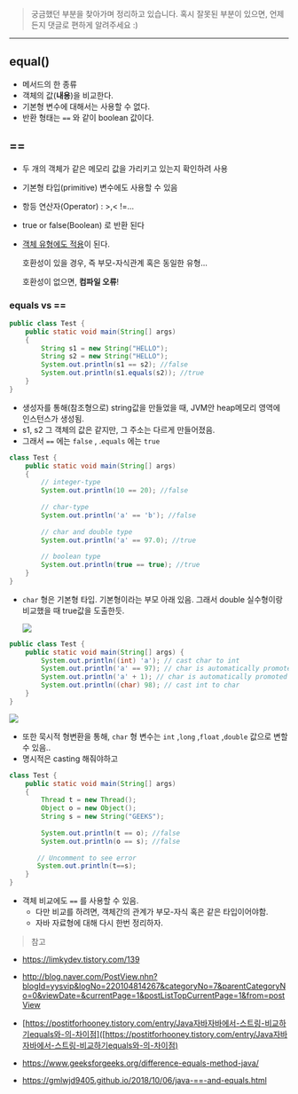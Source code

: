 >   궁금했던 부분을 찾아가며 정리하고 있습니다.
> 혹시 잘못된 부분이 있으면, 언제든지 댓글로 편하게 알려주세요 :)



----



## equal()

- 메서드의 한 종류
- 객체의 값(**내용**)을 비교한다.
- 기본형 변수에 대해서는 사용할 수 없다.
- 반환 형태는 `==` 와 같이 boolean 값이다.



## ==

- 두 개의 객체가 같은 메모리 값을 가리키고 있는지 확인하려 사용

- 기본형 타입(primitive) 변수에도 사용할 수 있음

- 항등 연산자(Operator) :  >,< !=...

- true or false(Boolean) 로 반환 된다

- <u>객체 유형에도 적용</u>이 된다.

  호환성이 있을 경우, 즉 부모-자식관계 혹은 동일한 유형...

  호환성이 없으면, **컴파일 오류**!



### equals vs ==

```java
public class Test { 
    public static void main(String[] args) 
    { 
        String s1 = new String("HELLO"); 
        String s2 = new String("HELLO"); 
        System.out.println(s1 == s2); //false
        System.out.println(s1.equals(s2)); //true
    } 
} 
```

- 생성자를 통해(참조형으로) string값을 만들었을 때, JVM안 heap메모리 영역에 인스턴스가 생성됨.
- s1, s2 그 객체의 값은 같지만, 그 주소는 다르게 만들어졌음.
- 그래서 `==` 에는 `false` , .`equals` 에는 `true`





```java
class Test { 
    public static void main(String[] args) 
    { 
        // integer-type 
        System.out.println(10 == 20); //false
  
        // char-type 
        System.out.println('a' == 'b'); //false
  
        // char and double type 
        System.out.println('a' == 97.0); //true
  
        // boolean type 
        System.out.println(true == true); //true
    } 
} 
```

- `char` 형은 기본형 타입. 기본형이라는 부모 아래 있음. 그래서 double 실수형이랑 비교했을 때 true값을 도출한듯.

  ![](https://img1.daumcdn.net/thumb/R720x0.q80/?scode=mtistory2&fname=http%3A%2F%2Fcfile22.uf.tistory.com%2Fimage%2F211DB03B576D199130D62B)

  

```java
public class Test {
    public static void main(String[] args) {
        System.out.println((int) 'a'); // cast char to int
        System.out.println('a' == 97); // char is automatically promoted to int
        System.out.println('a' + 1); // char is automatically promoted to int
        System.out.println((char) 98); // cast int to char
    }
}
```

![](https://t1.daumcdn.net/cfile/tistory/99F8D73359F9601E32)

- 또한 묵시적 형변환을 통해, `char` 형 변수는 `int` ,`long` ,`float` ,`double` 값으로 변할 수 있음..
- 명시적은 casting 해줘야하고



```java
class Test { 
    public static void main(String[] args) 
    { 
        Thread t = new Thread(); 
        Object o = new Object(); 
        String s = new String("GEEKS"); 
  
        System.out.println(t == o); //false
        System.out.println(o == s); //false
  
       // Uncomment to see error  
       System.out.println(t==s); 
    } 
} 
```

- 객체 비교에도 `==` 를 사용할 수 있음.
  - 다만 비교를 하려면, 객체간의 관계가 부모-자식 혹은 같은 타입이어야함. 
  - 자바 자료형에 대해 다시 한번 정리하자.



> 참고

- https://limkydev.tistory.com/139
- http://blog.naver.com/PostView.nhn?blogId=yysvip&logNo=220104814267&categoryNo=7&parentCategoryNo=0&viewDate=&currentPage=1&postListTopCurrentPage=1&from=postView
- [https://postitforhooney.tistory.com/entry/Java자바자바에서-스트링-비교하기equals와-의-차이점]([https://postitforhooney.tistory.com/entry/Java자바자바에서-스트링-비교하기equals와-의-차이점)

- https://www.geeksforgeeks.org/difference-equals-method-java/
- https://gmlwjd9405.github.io/2018/10/06/java-==-and-equals.html